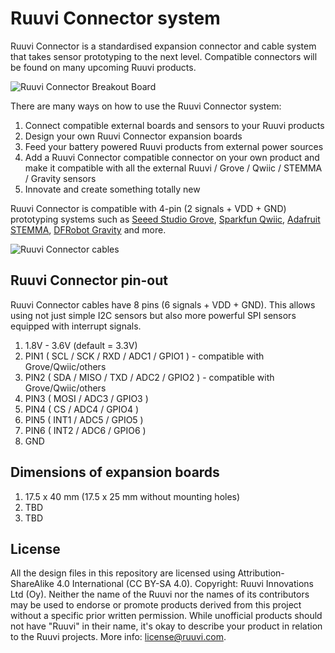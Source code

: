 # Ruuvi Connector system

Ruuvi Connector is a standardised expansion connector and cable system that takes sensor prototyping to the next level. Compatible connectors will be found on many upcoming Ruuvi products.

![Ruuvi Connector Breakout Board](breakout.png)

There are many ways on how to use the Ruuvi Connector system:

1) Connect compatible external boards and sensors to your Ruuvi products
2) Design your own Ruuvi Connector expansion boards
3) Feed your battery powered Ruuvi products from external power sources
4) Add a Ruuvi Connector compatible connector on your own product and make it compatible with all the external Ruuvi / Grove / Qwiic / STEMMA / Gravity sensors
5) Innovate and create something totally new

Ruuvi Connector is compatible with 4-pin (2 signals + VDD + GND) prototyping systems such as [Seeed Studio Grove](http://wiki.seeedstudio.com/Grove_System/), [Sparkfun Qwiic](https://www.sparkfun.com/qwiic), [Adafruit STEMMA](https://learn.adafruit.com/introducing-adafruit-stemma-qt/), [DFRobot Gravity](https://www.dfrobot.com/gravity) and more.

![Ruuvi Connector cables](cable.png)

## Ruuvi Connector pin-out

Ruuvi Connector cables have 8 pins (6 signals + VDD + GND). This allows using not just simple I2C sensors but also more powerful SPI sensors equipped with interrupt signals.

1) 1.8V - 3.6V (default = 3.3V)
2) PIN1 ( SCL / SCK / RXD / ADC1 / GPIO1 ) - compatible with Grove/Qwiic/others
3) PIN2 ( SDA / MISO / TXD / ADC2 / GPIO2 ) - compatible with Grove/Qwiic/others
4) PIN3 ( MOSI / ADC3 / GPIO3 )
5) PIN4 ( CS / ADC4 / GPIO4 )
6) PIN5 ( INT1 / ADC5 / GPIO5 )
7) PIN6 ( INT2 / ADC6 / GPIO6 )
8) GND

## Dimensions of expansion boards 

1) 17.5 x 40 mm (17.5 x 25 mm without mounting holes)
2) TBD
3) TBD

## License

All the design files in this repository are licensed using Attribution-ShareAlike 4.0 International (CC BY-SA 4.0). Copyright: Ruuvi Innovations Ltd (Oy). Neither the name of the Ruuvi nor the names of its contributors may be used to endorse or promote products derived from this project without a specific prior written permission. While unofficial products should not have "Ruuvi" in their name, it's okay to describe your product in relation to the Ruuvi projects. More info: license@ruuvi.com.
